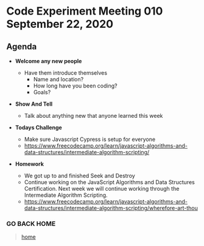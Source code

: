 # Code Experiment Meeting 010 September 22, 2020

## Agenda
- **Welcome any new people**
  - Have them introduce themselves
    - Name and location?
    - How long have you been coding?
    - Goals?


- **Show And Tell**
  - Talk about anything new that anyone learned this week


- **Todays Challenge**
  - Make sure Javascript Cypress is setup for everyone
  - https://www.freecodecamp.org/learn/javascript-algorithms-and-data-structures/intermediate-algorithm-scripting/


- **Homework**
  - We got up to and finished Seek and Destroy
  - Continue working on the JavaScript Algorithms and Data Structures Certification.  Next week we will continue working through the Intermediate Algorithm Scripting.
  - https://www.freecodecamp.org/learn/javascript-algorithms-and-data-structures/intermediate-algorithm-scripting/wherefore-art-thou


### GO BACK HOME
> [home](../../../readme.md)